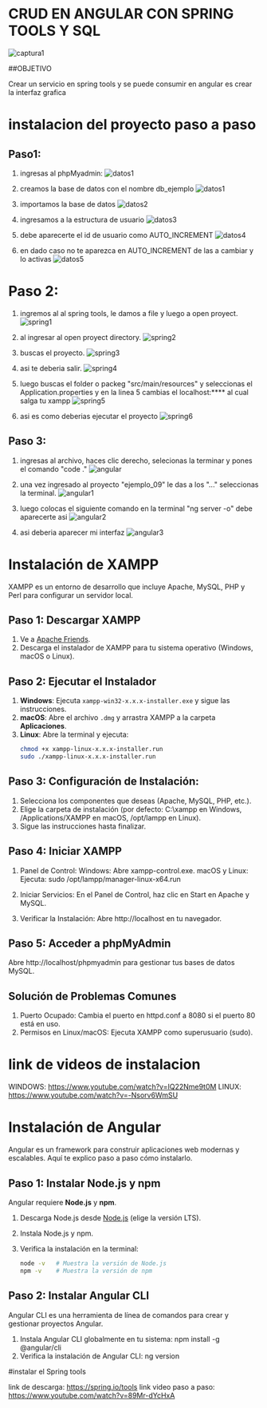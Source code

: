 # CRUD EN ANGULAR CON SPRING TOOLS Y SQL
![captura1](https://github.com/user-attachments/assets/bfb6037a-0568-43b5-89d3-21430bfc7456)

##OBJETIVO

Crear un servicio en spring tools y se puede consumir en angular es crear la interfaz grafica

# instalacion del proyecto paso a paso
## Paso1:
1. ingresas al phpMyadmin:
   ![datos1](https://github.com/user-attachments/assets/9ed5fed1-bd4d-429d-8b72-936b283cd752)

3. creamos la base de datos con el nombre db_ejemplo
   ![datos1](https://github.com/user-attachments/assets/2e067186-e4f4-4d97-a77b-905d89556b0e)

4. importamos la base de datos
   ![datos2](https://github.com/user-attachments/assets/d3cfb350-73c4-4d9a-a30c-bb4133987b07)

5. ingresamos a la estructura de usuario
   ![datos3](https://github.com/user-attachments/assets/fbe22027-0612-42f2-8571-704107db0409)

6. debe aparecerte el id de usuario como AUTO_INCREMENT
   ![datos4](https://github.com/user-attachments/assets/2c884dac-088d-48b6-ac0c-cc198aee4635)

7. en dado caso no te aparezca en AUTO_INCREMENT de las a cambiar y lo activas
   ![datos5](https://github.com/user-attachments/assets/65abc41e-e890-48f6-918e-19a9576de54c)


#  Paso 2:
1. ingremos al al spring tools, le damos a file y luego a open proyect.
   ![spring1](https://github.com/user-attachments/assets/530c5a81-5606-4514-8256-e6e0d4ee196a)

2. al ingresar al open proyect directory.
   ![spring2](https://github.com/user-attachments/assets/0e5a6945-726a-43d1-bfc0-ad4e94d2d720)

3. buscas el proyecto.
   ![spring3](https://github.com/user-attachments/assets/aee71243-328b-4b10-81ea-19523faeed3e)

4. asi te deberia salir.
   ![spring4](https://github.com/user-attachments/assets/0d9a37df-a312-4454-b62e-219283dc0574)

5. luego buscas el folder o packeg "src/main/resources" y seleccionas el Application.properties y en la linea 5 cambias el localhost:**** al cual salga tu xampp
   ![spring5](https://github.com/user-attachments/assets/e6a25891-a39f-4baa-9754-8cc4102e6e7b)

7. asi es como deberias ejecutar el proyecto
   ![spring6](https://github.com/user-attachments/assets/69e63100-ce22-47ad-8be9-f23bd13dc9c7)


## Paso 3:
1. ingresas al archivo, haces clic derecho, selecionas la terminar y pones el comando "code ."
   ![angular](https://github.com/user-attachments/assets/5e31babb-a40f-4fd7-a330-308798ace137)

2. una vez ingresado al proyecto "ejemplo_09" le das a los "..." seleccionas la terminal.
   ![angular1](https://github.com/user-attachments/assets/a5eff408-9977-4fa2-a7fe-67cf6a519e03)

3. luego colocas el siguiente comando en la terminal "ng server -o" debe aparecerte asi
   ![angular2](https://github.com/user-attachments/assets/1ebd6ea8-8935-4bd9-bcc2-8f9252ba3b5e)

4. asi deberia aparecer mi interfaz
   ![angular3](https://github.com/user-attachments/assets/06466bae-2076-4ba6-9a27-665ddf1e2386)


# Instalación de XAMPP

XAMPP es un entorno de desarrollo que incluye Apache, MySQL, PHP y Perl para configurar un servidor local.

## Paso 1: Descargar XAMPP
1. Ve a [Apache Friends](https://www.apachefriends.org/es/index.html).
2. Descarga el instalador de XAMPP para tu sistema operativo (Windows, macOS o Linux).

## Paso 2: Ejecutar el Instalador
1. **Windows**: Ejecuta `xampp-win32-x.x.x-installer.exe` y sigue las instrucciones.
2. **macOS**: Abre el archivo `.dmg` y arrastra XAMPP a la carpeta **Aplicaciones**.
3. **Linux**: Abre la terminal y ejecuta:
   ```bash
   chmod +x xampp-linux-x.x.x-installer.run
   sudo ./xampp-linux-x.x.x-installer.run
   
## Paso 3: Configuración de Instalación:
1. Selecciona los componentes que deseas (Apache, MySQL, PHP, etc.).
2. Elige la carpeta de instalación (por defecto: C:\xampp en Windows, /Applications/XAMPP en macOS, /opt/lampp en Linux).
3. Sigue las instrucciones hasta finalizar.

## Paso 4: Iniciar XAMPP
1. Panel de Control:
   Windows: Abre xampp-control.exe.
   macOS y Linux: Ejecuta:
   sudo /opt/lampp/manager-linux-x64.run

2. Iniciar Servicios:
   En el Panel de Control, haz clic en Start en Apache y MySQL.
3. Verificar la Instalación: Abre http://localhost en tu navegador.

## Paso 5: Acceder a phpMyAdmin
  Abre http://localhost/phpmyadmin para gestionar tus bases de datos MySQL.

## Solución de Problemas Comunes
1. Puerto Ocupado: Cambia el puerto en httpd.conf a 8080 si el puerto 80 está en uso.
2. Permisos en Linux/macOS: Ejecuta XAMPP como superusuario (sudo).

# link de videos de instalacion
  WINDOWS:
  https://www.youtube.com/watch?v=IQ22Nme9t0M
  LINUX:
  https://www.youtube.com/watch?v=-Nsorv6WmSU

# Instalación de Angular

Angular es un framework para construir aplicaciones web modernas y escalables. Aquí te explico paso a paso cómo instalarlo.

## Paso 1: Instalar Node.js y npm
Angular requiere **Node.js** y **npm**.

1. Descarga Node.js desde [Node.js](https://nodejs.org/) (elige la versión LTS).
2. Instala Node.js y npm.
3. Verifica la instalación en la terminal:

   ```bash
   node -v   # Muestra la versión de Node.js
   npm -v    # Muestra la versión de npm

## Paso 2: Instalar Angular CLI
Angular CLI es una herramienta de línea de comandos para crear y gestionar proyectos Angular.

1. Instala Angular CLI globalmente en tu sistema:
   npm install -g @angular/cli
2. Verifica la instalación de Angular CLI:
   ng version

#instalar el Spring tools

link de descarga: https://spring.io/tools
link video paso a paso: https://www.youtube.com/watch?v=89Mr-dYcHxA
